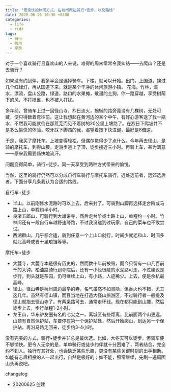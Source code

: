 ```yaml
---
title: "更愉快的休闲方式，在杭州周边骑行+徒步，以及路线"
date: 2020-06-26 10:30 +0800
categories:
  - life
  - ride
tags:
  - 骑行
  - 杭州
  - 摩旅
---
```


对于一个喜欢骑行且喜欢山的人来说，难得的周末常常令我纠结——去爬山？还是去骑行？

如果没有约到伴，我多半会是选择骑车。下楼，就可以开始。出门，上国道，挨过几个红绿灯，再从国道下来，就是某个干净的休闲旅游小镇。
花海，竹林，溪水，漂流，盘山公路，绿道，路口的水果摊，散漫的土狗，你一路穿越，享受树荫下的风，不打搅谁，也不被人打扰。

多年前，曾骑车上过一回径山寺，烈日流火，蜿蜒的路旁竟没有几棵树，无处可藏，便只得数着弯往前。这让我想起在黄河边的某个中午，有好心游客送了我一瓶水，不然我可能就倒在那荒芜而见不着树的20公里上坡路了。在烈日下爬坡并不是多么愉快的体验，咬牙踩下脚踏的我，渴望着按下快进键，最好是8倍速。

于是，我买了摩托车。上坡变得轻松，但偶尔觉得少了点什么。今年再去径山，是骑的摩托车，到得山腰，走游步道上了顶，徒步接近三小时。再骑上车，甚为满意——原来我需要畅快地流汗。

问题变得简单，骑行+徒步。同一天享受到两种方式带来的愉悦。

当然，这里的骑行仍然可以分成自行车骑行与摩托车骑行，近处选前者，远郊选后者。下面分享几条我认为合适的路线。

自行车+徒步

- 半山，以前刚修水泥路时可以上去，后来封了。可骑到山脚再选择走台阶或马路上山，单程约半小时。
- 良渚五郎山，可骑行到大雄讲寺，然后走台阶或土路上山，单程约一小时。竹林间还有一段自行车越野速降路，不过我没碰到过玩家，自己的菜车也不敢尝试。
- 西湖群山，几乎都合适，骑到任意一个上山口就行，时间少就老和山、时间多就北高峰或者十里琅铛等等。

摩托车+徒步
- 大麓寺，大麓寺本是很有历史的，然而数十年前被毁，而今只留有一口几百前千的大钟。柏油路骑行到寺院后，还有一小段很陡的水泥路可走，不过建议是步行，到头就是茶园，仍可继续上山，有小路，人迹稀少。上去，便是余杭最高峰。
- 径山，径山寺是杭州周边最早的寺，名气虽然不如灵隐，但香火也不错，尤其这几年。虽然有径山镇，而且当地在打造大径山旅游区，不过骑行者一般提及径山就指去径山寺了。有两条路可去，通常走环线。现在都只能到山腰，然后徒步上去，步行单程1-2小时。
- 龙王山，华东驴友圈有名的七尖之一。离城区有些距离，比前面两个山更远。山顶有自然保护站，车要停在第一个保护站处，然后开始爬山，到达另一个保护站，再沿马路走回来，徒步约3-4小时。


没有完美的方式，骑行+徒步并非总是最优选。比如，大冬天可以徒步，但骑车便不够愉快。更令人无奈的是，单单骑行或徒步约伴就十分困难了，两者结合，完全约不到人。独行有其好处，也会缺乏某些乐趣，更没有某些关键时刻的出手相助。
如能有志趣相投的人一起出行，自然是极好的；如不能，照常继续，先刷一遍周围山头再说吧。

changelog
- 20200625 创建
